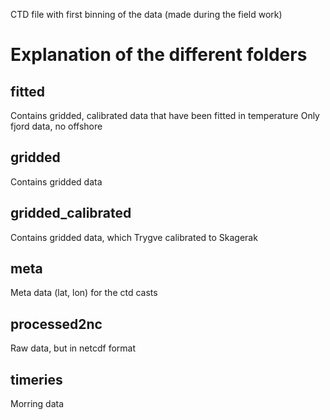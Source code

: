 CTD file with first binning of the data (made during the field work)

# Explanation of the different folders

## fitted
Contains gridded, calibrated data that have been fitted in temperature
Only fjord data, no offshore

## gridded
Contains gridded data

## gridded_calibrated
Contains gridded data, which Trygve calibrated to Skagerak

## meta
Meta data (lat, lon) for the ctd casts

## processed2nc
Raw data, but in netcdf format

## timeries
Morring data
